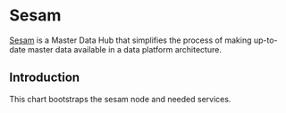 # Sesam
[Sesam](https://sesam.io) is a Master Data Hub that simplifies the process of making up-to-date master data available in a data platform architecture.

## Introduction
This chart bootstraps the sesam node and needed services. 
